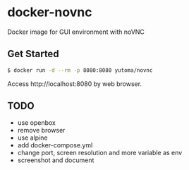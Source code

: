 # docker-novnc

Docker image for GUI environment with noVNC

## Get Started

```bash
$ docker run -d --rm -p 8080:8080 yutoma/novnc
```

Access http://localhost:8080 by web browser.

## TODO

* use openbox
* remove browser
* use alpine
* add docker-compose.yml
* change port, screen resolution and more variable as env
* screenshot and document

